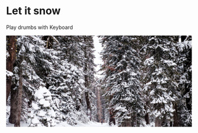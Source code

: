 

# Let it snow
Play drumbs with Keyboard

<a href="" target="_blank">
    <img src="./img/screen.jpg" alt="Project preview">
</a>